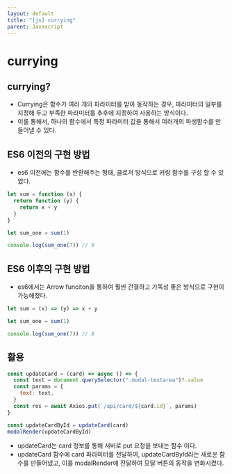 ```yaml
---
layout: default
title: "[js] currying"
parent: Javascript
---
```


# currying

## currying?

- Currying은 함수가 여러 개의 파라미터를 받아 동작하는 경우, 파라미터의 일부를 지정해 두고 부족한 파라미터를 추후에 지정하여 사용하는 방식이다.
- 이를 통해서, 하나의 함수에서 특정 파라미터 값을 통해서 여러개의 파생함수를 만들어낼 수 있다.

## ES6 이전의 구현 방법

- es6 이전에는 함수를 반환해주는 형태, 클로저 방식으로 커링 함수를 구성 할 수 있었다.

```jsx
let sum = function (x) {
  return function (y) {
    return x + y
  }
}

let sum_one = sum(1)

console.log(sum_one(7)) // 8
```

## ES6 이후의 구현 방법

- es6에서는 Arrow funciton을 통하여 훨씬 간결하고 가독성 좋은 방식으로 구현이 가능해졌다.

```jsx
let sum = (x) => (y) => x + y

let sum_one = sum(1)

console.log(sum_one(7)) // 8
```

## 활용

```jsx
const updateCard = (card) => async () => {
  const text = document.querySelector(".modal-textarea")?.value
  const params = {
    text: text,
  }
  const res = await Axios.put(`/api/card/${card.id}`, params)
}

const updateCardById = updateCard(card)
modalRender(updateCardById)
```

- updateCard는 card 정보를 통해 서버로 put 요청을 보내는 함수 이다.
- updateCard 함수에 card 파라미터를 전달하여, updateCardById라는 새로운 함수를 만들어냈고,
  이를 modalRender에 전달하여 모달 버튼의 동작을 변화시켰다.
